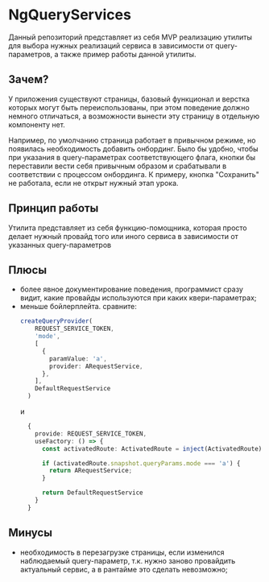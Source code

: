 # NgQueryServices

Данный репозиторий представляет из себя MVP реализацию утилиты для выбора нужных
реализаций сервиса в зависимости от query-параметров, а также пример работы
данной утилиты.

## Зачем?

У приложения существуют страницы, базовый функционал и верстка которых могут
быть переиспользованы, при этом поведение должно немного отличаться, а
возможности вынести эту страницу в отдельную компоненту нет.

Например, по умолчанию страница работает в привычном режиме, но появилась
необходимость добавить онбординг. Было бы удобно, чтобы при указания в
query-параметрах соответствующего флага, кнопки бы переставили вести себя
привычным образом и срабатывали в соответствии с процессом онбординга. К
примеру, кнопка "Сохранить" не работала, если не открыт нужный этап урока.

## Принцип работы

Утилита представляет из себя функцию-помощника, которая просто делает нужный
провайд того или иного сервиса в зависимости от указанных query-параметров

## Плюсы

- более явное документирование поведения, программист сразу видит, какие
  провайды используются при каких квери-параметрах;
- меньше бойлерплейта. сравните:
  ```ts
  createQueryProvider(
      REQUEST_SERVICE_TOKEN,
      'mode',
      [
        {
          paramValue: 'a',
          provider: ARequestService,
        },
      ],
      DefaultRequestService
    )
  ```
  и
  ```ts
    {
      provide: REQUEST_SERVICE_TOKEN,
      useFactory: () => {
        const activatedRoute: ActivatedRoute = inject(ActivatedRoute);

        if (activatedRoute.snapshot.queryParams.mode === 'a') {
          return ARequestService;
        }

        return DefaultRequestService
      }
    }
  ```


## Минусы

- необходимость в перезагрузке страницы, если изменился наблюдаемый
  query-параметр, т.к. нужно заново провайдить актуальный сервис, а в рантайме
  это сделать невозможно;
